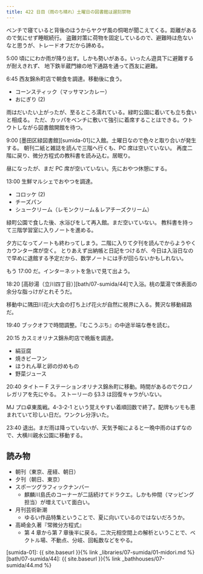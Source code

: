 ```yaml
---
title: 422 日目（雨のち晴れ）土曜日の図書館は遅刻禁物
---
```


ベンチで寝ていると背後のほうからヤクザ風の恫喝が聞こえてくる。距離があるので気にせず睡眠続行。
盗難対策に荷物を固定しているので、避難時は危ないなと思うが、トレードオフだから諦める。

5:00 頃ににわか雨が降り出す。しかも勢いがある。いったん遊具下に避難するが耐えきれず、
地下鉄半蔵門線の地下通路を通って西友に避難。

6:45 西友錦糸町店で朝食を調達。移動後に食う。

* コーンスティック（マッサマンカレー）
* おにぎり (2)

雨はだいたい上がったが、至るところ濡れている。緑町公園に着いても立ち食いと相成る。
ただ、カッパをベンチに敷いて強引に着席することはできる。ウトウトしながら図書館開館を待つ。

9:00 [墨田区緑図書館][sumida-01]に入館。土曜日なので色々と取り合いが発生する。
朝刊二紙と雑誌を読んで三階へ行くも、PC 席は空いていない。
再度二階に戻り、微分方程式の教科書を読み込む。居眠り。

昼になったが、まだ PC 席が空いていない。先におやつ休憩にする。

13:00 生鮮マルシェでおやつを調達。

* コロッケ (2)
* チーズパン
* シュークリーム（レモンクリーム＆レアチーズクリーム）

緑町公園で食した後、水浴びをして再入館。まだ空いていない。
教科書を持って三階学習室に入りノートを進める。

夕方になってノートも終わってしまう。二階に入りて夕刊を読んでからようやくカウンター席が空く。
とりあえず出納帳と日記をつけるが、今日は入浴日なので早めに退館する予定だから、数学ノートには手が回らないかもしれない。

もう 17:00 だ。インターネットを急いで見て出よう。

18:20 [高砂湯（立川四丁目）][bath/07-sumida/44]で入浴。桃の葉湯で体表面の余分な脂っけがとれそうだ。

移動中に隅田川花火大会の打ち上げ花火が自然に視界に入る。贅沢な移動経路だ。

19:40 ブックオフで時間調整。『むこうぶち』の中途半端な巻を読む。

20:15 カスミオリナス錦糸町店で晩飯を調達。

* 絹豆腐
* 焼きビーフン
* ほうれん草と卵の炒めもの
* 野菜ジュース

20:40 タイトー F ステーションオリナス錦糸町に移動。時間があるのでクロノレガリアを先にやる。
ストーリーの §3.3 は回復キャラがいない。

MJ プロ卓東風戦。4-3-2-1 という覚えやすい着順回数で終了。配牌もツモも恵まれていて珍しい日だ。ワンクレ分浮いた。

23:40 退出。まだ雨は降っていないが、天気予報によると一晩中雨のはずなので、大横川親水公園に移動する。

## 読み物

* 朝刊（東京、産経、朝日）
* 夕刊（朝日、東京）
* スポーツグラフィックナンバー
  * 麒麟川島氏のコーナーが二話続けてドラクエ。しかも仲間（マッピング担当）が増えていて面白い。
* 月刊芸術新潮
  * ゆるい作品特集ということで、夏に向いているのではないだろうか。
* 高崎金久著『常微分方程式』
  * 第 4 章から第 7 章後半に戻る。二次元相空間上の解析ということで、ベクトル場、不動点、分岐、回転数などをやる。

[sumida-01]: {{ site.baseurl }}{% link _libraries/07-sumida/01-midori.md %}
[bath/07-sumida/44]: {{ site.baseurl }}{% link _bathhouses/07-sumida/44.md %}
